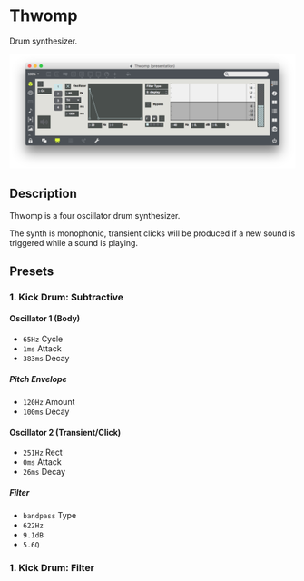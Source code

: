 # Thwomp

Drum synthesizer.

![Thwomp](Thwomp.png)

## Description

Thwomp is a four oscillator drum synthesizer.

The synth is monophonic, transient clicks will be produced if a new sound is triggered while a sound is playing.

## Presets

### 1. Kick Drum: Subtractive

#### Oscillator 1 (Body)

- `65Hz` Cycle
- `1ms` Attack
- `383ms` Decay

##### Pitch Envelope

- `120Hz` Amount
- `100ms` Decay

#### Oscillator 2 (Transient/Click)

- `251Hz` Rect
- `0ms` Attack
- `26ms` Decay

##### Filter

- `bandpass` Type
- `622Hz`
- `9.1dB`
- `5.6Q`

### 1. Kick Drum: Filter
